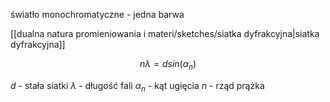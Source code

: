 światło monochromatyczne - jedna barwa

[[dualna natura promieniowania i materi/sketches/siatka dyfrakcyjna|siatka dyfrakcyjna]]

$$n\lambda = d sin(\alpha_n)$$

$d$ - stała siatki
$\lambda$ - długość fali
$\alpha_n$ - kąt ugięcia
$n$ - rząd prążka


